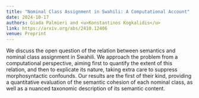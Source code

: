 ```yaml
---
title: "Nominal Class Assignment in Swahili: A Computational Account"
date: 2024-10-17
authors: Giada Palmieri and <u>Konstantinos Kogkalidis</u>
link: https://arxiv.org/abs/2410.12406
venue: Preprint
---
```


We discuss the open question of the relation between semantics and nominal
class assignment in Swahili. We approach the problem from a computational
perspective, aiming first to quantify the extent of this relation, and then to
explicate its nature, taking extra care to suppress morphosyntactic confounds.
Our results are the first of their kind, providing a quantitative evaluation of
the semantic cohesion of each nominal class, as well as a nuanced taxonomic
description of its semantic content.